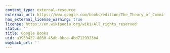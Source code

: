 ```yaml
---
content_type: external-resource
external_url: https://www.google.com/books/edition/The_Theory_of_Committees_and_Elections/E6HsCAAAQBAJ?hl=en&gbpv=1
has_external_license_warning: true
license: https://en.wikipedia.org/wiki/All_rights_reserved
status: ''
title: Google Books
uid: a3933422-8030-45db-8bca-4bd7129323b4
wayback_url: ''
---
```

